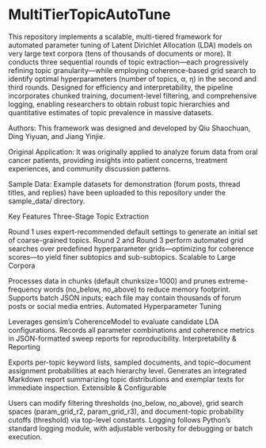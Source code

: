 # MultiTierTopicAutoTune
This repository implements a scalable, multi-tiered framework for automated parameter tuning of Latent Dirichlet Allocation (LDA) models on very large text corpora (tens of thousands of documents or more). It conducts three sequential rounds of topic extraction—each progressively refining topic granularity—while employing coherence-based grid search to identify optimal hyperparameters (number of topics, α, η) in the second and third rounds. Designed for efficiency and interpretability, the pipeline incorporates chunked training, document-level filtering, and comprehensive logging, enabling researchers to obtain robust topic hierarchies and quantitative estimates of topic prevalence in massive datasets.

Authors:
This framework was designed and developed by Qiu Shaochuan, Ding Yiyuan, and Jiang Yinjie.

Original Application:
It was originally applied to analyze forum data from oral cancer patients, providing insights into patient concerns, treatment experiences, and community discussion patterns.

Sample Data:
Example datasets for demonstration (forum posts, thread titles, and replies) have been uploaded to this repository under the sample_data/ directory.

Key Features
Three-Stage Topic Extraction

Round 1 uses expert-recommended default settings to generate an initial set of coarse-grained topics.
Round 2 and Round 3 perform automated grid searches over predefined hyperparameter grids—optimizing for coherence scores—to yield finer subtopics and sub-subtopics.
Scalable to Large Corpora

Processes data in chunks (default chunksize=1000) and prunes extreme-frequency words (no_below, no_above) to reduce memory footprint.
Supports batch JSON inputs; each file may contain thousands of forum posts or social media entries.
Automated Hyperparameter Tuning

Leverages gensim’s CoherenceModel to evaluate candidate LDA configurations.
Records all parameter combinations and coherence metrics in JSON-formatted sweep reports for reproducibility.
Interpretability & Reporting

Exports per-topic keyword lists, sampled documents, and topic–document assignment probabilities at each hierarchy level.
Generates an integrated Markdown report summarizing topic distributions and exemplar texts for immediate inspection.
Extensible & Configurable

Users can modify filtering thresholds (no_below, no_above), grid search spaces (param_grid_r2, param_grid_r3), and document-topic probability cutoffs (threshold) via top-level constants.
Logging follows Python’s standard logging module, with adjustable verbosity for debugging or batch execution.
